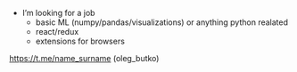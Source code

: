 - I’m looking for a job
  - basic ML (numpy/pandas/visualizations) or anything python realated
  - react/redux
  - extensions for browsers

<!---
oleg-butko/oleg-butko is a ✨ special ✨ repository because its `README.md` (this file) appears on your GitHub profile.
You can click the Preview link to take a look at your changes.
--->
https://t.me/name_surname (oleg_butko)
